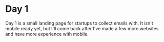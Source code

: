 Day 1
===

Day 1 is a small landing page for startups to collect emails with. It isn't mobile ready yet, but I'll come back after I've made a few more websites and have more experience with mobile.
